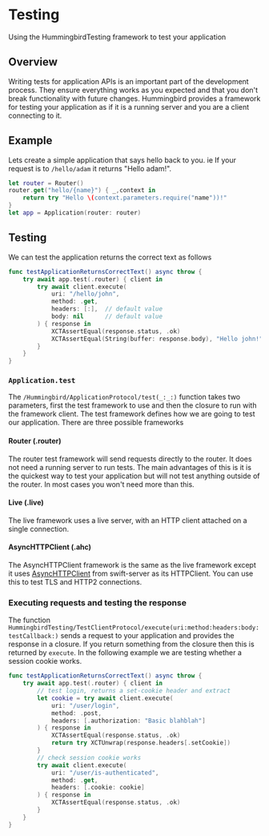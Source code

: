 # Testing

Using the HummingbirdTesting framework to test your application

## Overview

Writing tests for application APIs is an important part of the development process. They ensure everything works as you expected and that you don't break functionality with future changes. Hummingbird provides a framework for testing your application as if it is a running server and you are a client connecting to it.

## Example

Lets create a simple application that says hello back to you. ie If your request is to `/hello/adam` it returns "Hello adam!".

```swift
let router = Router()
router.get("hello/{name}") { _,context in
    return try "Hello \(context.parameters.require("name"))!"
}
let app = Application(router: router)
```

## Testing

We can test the application returns the correct text as follows

```swift
func testApplicationReturnsCorrectText() async throw {
    try await app.test(.router) { client in
        try await client.execute(
            uri: "/hello/john",
            method: .get,
            headers: [:],  // default value
            body: nil      // default value
        ) { response in
            XCTAssertEqual(response.status, .ok)
            XCTAssertEqual(String(buffer: response.body), "Hello john!")
        }
    }
}
```

### `Application.test`

The ``/Hummingbird/ApplicationProtocol/test(_:_:)`` function takes two parameters, first the test framework to use and then the closure to run with the framework client. The test framework defines how we are going to test our application. There are three possible frameworks

#### Router (.router)

The router test framework will send requests directly to the router. It does not need a running server to run tests. The main advantages of this is it is the quickest way to test your application but will not test anything outside of the router. In most cases you won't need more than this.

#### Live (.live)

The live framework uses a live server, with an HTTP client attached on a single connection.

#### AsyncHTTPClient (.ahc)

The AsyncHTTPClient framework is the same as the live framework except it uses [AsyncHTTPClient](https://github.com/swift-server/async-http-client) from swift-server as its HTTPClient. You can use this to test TLS and HTTP2 connections.

### Executing requests and testing the response

The function ``HummingbirdTesting/TestClientProtocol/execute(uri:method:headers:body:testCallback:)`` sends a request to your application and provides the response in a closure. If you return something from the closure then this is returned by `execute`. In the following example we are testing whether a session cookie works.

```swift
func testApplicationReturnsCorrectText() async throw {
    try await app.test(.router) { client in
        // test login, returns a set-cookie header and extract
        let cookie = try await client.execute(
            uri: "/user/login", 
            method: .post, 
            headers: [.authorization: "Basic blahblah"]
        ) { response in
            XCTAssertEqual(response.status, .ok)
            return try XCTUnwrap(response.headers[.setCookie])
        }
        // check session cookie works
        try await client.execute(
            uri: "/user/is-authenticated", 
            method: .get, 
            headers: [.cookie: cookie]
        ) { response in
            XCTAssertEqual(response.status, .ok)
        }
    }
}
```
